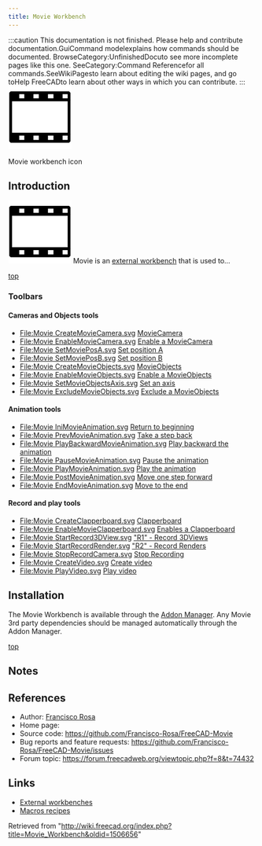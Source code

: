 ```yaml
---
title: Movie Workbench
---
```


:::caution
This documentation is not finished. Please help and contribute documentation.GuiCommand modelexplains how commands should be documented. BrowseCategory:UnfinishedDocuto see more incomplete pages like this one. SeeCategory:Command Referencefor all commands.SeeWikiPagesto learn about editing the wiki pages, and go toHelp FreeCADto learn about other ways in which you can contribute.
:::
![](/src/assets/images/Movie_Workbench_icon.svg)

Movie workbench icon

## Introduction

![](/src/assets/images/Movie_Workbench_icon.svg) Movie is an [external workbench](/External_workbenches "External workbenches") that is used to...

[top](#top)

### Toolbars

#### Cameras and Objects tools

- [File:Movie CreateMovieCamera.svg](/index.php?title=Special:Upload&wpDestFile=Movie_CreateMovieCamera.svg "File:Movie CreateMovieCamera.svg") [MovieCamera](/index.php?title=Movie_CreateMovieCamera&action=edit&redlink=1 "Movie CreateMovieCamera (page does not exist)")
- [File:Movie EnableMovieCamera.svg](/index.php?title=Special:Upload&wpDestFile=Movie_EnableMovieCamera.svg "File:Movie EnableMovieCamera.svg") [Enable a MovieCamera](/index.php?title=Movie_EnableMovieCamera&action=edit&redlink=1 "Movie EnableMovieCamera (page does not exist)")
- [File:Movie SetMoviePosA.svg](/index.php?title=Special:Upload&wpDestFile=Movie_SetMoviePosA.svg "File:Movie SetMoviePosA.svg") [Set position A](/index.php?title=Movie_SetMoviePosA&action=edit&redlink=1 "Movie SetMoviePosA (page does not exist)")
- [File:Movie SetMoviePosB.svg](/index.php?title=Special:Upload&wpDestFile=Movie_SetMoviePosB.svg "File:Movie SetMoviePosB.svg") [Set position B](/index.php?title=Movie_SetMoviePosB&action=edit&redlink=1 "Movie SetMoviePosB (page does not exist)")
- [File:Movie CreateMovieObjects.svg](/index.php?title=Special:Upload&wpDestFile=Movie_CreateMovieObjects.svg "File:Movie CreateMovieObjects.svg") [MovieObjects](/index.php?title=Movie_CreateMovieObjects&action=edit&redlink=1 "Movie CreateMovieObjects (page does not exist)")
- [File:Movie EnableMovieObjects.svg](/index.php?title=Special:Upload&wpDestFile=Movie_EnableMovieObjects.svg "File:Movie EnableMovieObjects.svg") [Enable a MovieObjects](/index.php?title=Movie_EnableMovieObjects&action=edit&redlink=1 "Movie EnableMovieObjects (page does not exist)")
- [File:Movie SetMovieObjectsAxis.svg](/index.php?title=Special:Upload&wpDestFile=Movie_SetMovieObjectsAxis.svg "File:Movie SetMovieObjectsAxis.svg") [Set an axis](/index.php?title=Movie_SetMovieObjectsAxis&action=edit&redlink=1 "Movie SetMovieObjectsAxis (page does not exist)")
- [File:Movie ExcludeMovieObjects.svg](/index.php?title=Special:Upload&wpDestFile=Movie_ExcludeMovieObjects.svg "File:Movie ExcludeMovieObjects.svg") [Exclude a MovieObjects](/index.php?title=Movie_ExcludeMovieObjects&action=edit&redlink=1 "Movie ExcludeMovieObjects (page does not exist)")

#### Animation tools

- [File:Movie IniMovieAnimation.svg](/index.php?title=Special:Upload&wpDestFile=Movie_IniMovieAnimation.svg "File:Movie IniMovieAnimation.svg") [Return to beginning](/index.php?title=Movie_IniMovieAnimation&action=edit&redlink=1 "Movie IniMovieAnimation (page does not exist)")
- [File:Movie PrevMovieAnimation.svg](/index.php?title=Special:Upload&wpDestFile=Movie_PrevMovieAnimation.svg "File:Movie PrevMovieAnimation.svg") [Take a step back](/index.php?title=Movie_PrevMovieAnimation&action=edit&redlink=1 "Movie PrevMovieAnimation (page does not exist)")
- [File:Movie PlayBackwardMovieAnimation.svg](/index.php?title=Special:Upload&wpDestFile=Movie_PlayBackwardMovieAnimation.svg "File:Movie PlayBackwardMovieAnimation.svg") [Play backward the animation](/index.php?title=Movie_PlayBackwardMovieAnimation&action=edit&redlink=1 "Movie PlayBackwardMovieAnimation (page does not exist)")
- [File:Movie PauseMovieAnimation.svg](/index.php?title=Special:Upload&wpDestFile=Movie_PauseMovieAnimation.svg "File:Movie PauseMovieAnimation.svg") [Pause the animation](/index.php?title=Movie_PauseMovieAnimation&action=edit&redlink=1 "Movie PauseMovieAnimation (page does not exist)")
- [File:Movie PlayMovieAnimation.svg](/index.php?title=Special:Upload&wpDestFile=Movie_PlayMovieAnimation.svg "File:Movie PlayMovieAnimation.svg") [Play the animation](/index.php?title=Movie_PlayMovieAnimation&action=edit&redlink=1 "Movie PlayMovieAnimation (page does not exist)")
- [File:Movie PostMovieAnimation.svg](/index.php?title=Special:Upload&wpDestFile=Movie_PostMovieAnimation.svg "File:Movie PostMovieAnimation.svg") [Move one step forward](/index.php?title=Movie_PostMovieAnimation&action=edit&redlink=1 "Movie PostMovieAnimation (page does not exist)")
- [File:Movie EndMovieAnimation.svg](/index.php?title=Special:Upload&wpDestFile=Movie_EndMovieAnimation.svg "File:Movie EndMovieAnimation.svg") [Move to the end](/index.php?title=Movie_EndMovieAnimation&action=edit&redlink=1 "Movie EndMovieAnimation (page does not exist)")

#### Record and play tools

- [File:Movie CreateClapperboard.svg](/index.php?title=Special:Upload&wpDestFile=Movie_CreateClapperboard.svg "File:Movie CreateClapperboard.svg") [Clapperboard](/index.php?title=Movie_CreateClapperboard&action=edit&redlink=1 "Movie CreateClapperboard (page does not exist)")
- [File:Movie EnableMovieClapperboard.svg](/index.php?title=Special:Upload&wpDestFile=Movie_EnableMovieClapperboard.svg "File:Movie EnableMovieClapperboard.svg") [Enables a Clapperboard](/index.php?title=Movie_EnableMovieClapperboard&action=edit&redlink=1 "Movie EnableMovieClapperboard (page does not exist)")
- [File:Movie StartRecord3DView.svg](/index.php?title=Special:Upload&wpDestFile=Movie_StartRecord3DView.svg "File:Movie StartRecord3DView.svg") ["R1" - Record 3DViews](/index.php?title=Movie_StartRecord3DView&action=edit&redlink=1 "Movie StartRecord3DView (page does not exist)")
- [File:Movie StartRecordRender.svg](/index.php?title=Special:Upload&wpDestFile=Movie_StartRecordRender.svg "File:Movie StartRecordRender.svg") ["R2" - Record Renders](/index.php?title=Movie_StartRecordRender&action=edit&redlink=1 "Movie StartRecordRender (page does not exist)")
- [File:Movie StopRecordCamera.svg](/index.php?title=Special:Upload&wpDestFile=Movie_StopRecordCamera.svg "File:Movie StopRecordCamera.svg") [Stop Recording](/index.php?title=Movie_StopRecordCamera&action=edit&redlink=1 "Movie StopRecordCamera (page does not exist)")
- [File:Movie CreateVideo.svg](/index.php?title=Special:Upload&wpDestFile=Movie_CreateVideo.svg "File:Movie CreateVideo.svg") [Create video](/index.php?title=Movie_CreateVideo&action=edit&redlink=1 "Movie CreateVideo (page does not exist)")
- [File:Movie PlayVideo.svg](/index.php?title=Special:Upload&wpDestFile=Movie_PlayVideo.svg "File:Movie PlayVideo.svg") [Play video](/index.php?title=Movie_PlayVideo&action=edit&redlink=1 "Movie PlayVideo (page does not exist)")

## Installation

The Movie Workbench is available through the [Addon Manager](/Std_AddonMgr "Std AddonMgr"). Any Movie 3rd party dependencies should be managed automatically through the Addon Manager.

[top](#top)

## Notes

## References

- Author: [Francisco Rosa](/index.php?title=User:F_Rosa&action=edit&redlink=1 "User:F Rosa (page does not exist)")
- Home page:
- Source code: <https://github.com/Francisco-Rosa/FreeCAD-Movie>
- Bug reports and feature requests: <https://github.com/Francisco-Rosa/FreeCAD-Movie/issues>
- Forum topic: <https://forum.freecadweb.org/viewtopic.php?f=8&t=74432>

## Links

- [External workbenches](/External_workbenches "External workbenches")
- [Macros recipes](/Macros_recipes "Macros recipes")

Retrieved from "<http://wiki.freecad.org/index.php?title=Movie_Workbench&oldid=1506656>"
